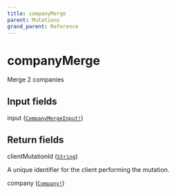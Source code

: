 ```yaml
---
title: companyMerge
parent: Mutations
grand_parent: Reference
---
```


# companyMerge

Merge 2 companies

## Input fields

<div class="field-entry ">
  <span id="input" class="field-name anchored">input (<code><a href="/docs/reference/input_object/companymergeinput">CompanyMergeInput!</a></code>)</span>

  <div class="description-wrapper">

  </div>
</div>

## Return fields

<div class="field-entry ">
  <span id="clientmutationid" class="field-name anchored">clientMutationId (<code><a href="/docs/reference/scalar/string">String</a></code>)</span>

  <div class="description-wrapper">
   <p>A unique identifier for the client performing the mutation.</p>

  </div>
</div>

<div class="field-entry ">
  <span id="company" class="field-name anchored">company (<code><a href="/docs/reference/object/company">Company!</a></code>)</span>

  <div class="description-wrapper">

  </div>
</div>

